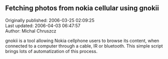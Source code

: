## Fetching photos from nokia cellular using gnokii  
Originally published: 2006-03-25 02:09:25  
Last updated: 2006-04-03 06:47:57  
Author: Michal Chruszcz  
  
gnokii is a tool allowing Nokia cellphone users to browse its content, when connected to a computer through a cable, IR or bluetooth. This simple script brings lots of automatization of this process.